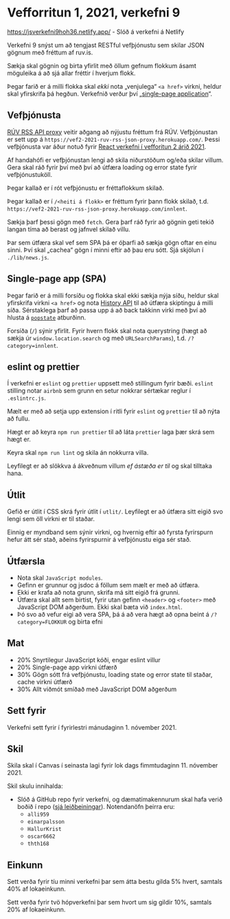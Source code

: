 # Vefforritun 1, 2021, verkefni 9

https://jsverkefni9hoh36.netlify.app/ - Slóð á verkefni á Netlify

Verkefni 9 snýst um að tengjast RESTful vefþjónustu sem skilar JSON gögnum með fréttum af ruv.is.

Sækja skal gögnin og birta yfirlit með öllum gefnum flokkum ásamt möguleika á að sjá allar fréttir í hverjum flokk.

Þegar farið er á milli flokka skal _ekki_ nota „venjulega“ `<a href>` virkni, heldur skal yfirskrifa þá hegðun. Verkefnið verður því „[single-page application](https://en.wikipedia.org/wiki/Single-page_application)“.

## Vefþjónusta

[RÚV RSS API proxy](https://github.com/vefforritun/vef2-2021-ruv-rss-json-proxy) veitir aðgang að nýjustu fréttum frá RÚV. Vefþjónustan er sett upp á `https://vef2-2021-ruv-rss-json-proxy.herokuapp.com/`. Þessi vefþjónusta var áður notuð fyrir [React verkefni í vefforitun 2 árið 2021](https://github.com/vefforritun/vef2-2021-v5/).

Af handahófi er vefþjónustan lengi að skila niðurstöðum og/eða skilar villum. Gera skal ráð fyrir því með því að útfæra loading og error state fyrir vefþjónustuköll.

Þegar kallað er í rót vefþjónustu er fréttaflokkum skilað.

Þegar kallað er í `/<heiti á flokk>` er fréttum fyrir þann flokk skilað, t.d. `https://vef2-2021-ruv-rss-json-proxy.herokuapp.com/innlent`.

Sækja þarf þessi gögn með `fetch`. Gera þarf ráð fyrir að gögnin geti tekið langan tíma að berast og jafnvel skilað villu.

Þar sem útfæra skal vef sem SPA þá er óþarfi að sækja gögn oftar en einu sinni. Því skal „cachea“ gögn í minni eftir að þau eru sótt. Sjá skjölun í `./lib/news.js`.

## Single-page app (SPA)

Þegar farið er á milli forsíðu og flokka skal ekki sækja nýja síðu, heldur skal yfirskrifa virkni `<a href>` og nota [History API](https://developer.mozilla.org/en-US/docs/Web/API/History_API) til að útfæra skiptingu á milli síða. Sérstaklega þarf að passa upp á að back takkinn virki með því að hlusta á [`popstate`](https://developer.mozilla.org/en-US/docs/Web/API/WindowEventHandlers/onpopstate) atburðinn.

Forsíða (`/`) sýnir yfirlit. Fyrir hvern flokk skal nota querystring (hægt að sækja úr `window.location.search` og með `URLSearchParams`), t.d. `/?category=innlent`.

## eslint og prettier

Í verkefni er `eslint` og `prettier` uppsett með stillingum fyrir bæði. `eslint` stilling notar `airbnb` sem grunn en setur nokkrar sértækar reglur í `.eslintrc.js`.

Mælt er með að setja upp extension í ritli fyrir `eslint` og `prettier` til að nýta að fullu.

Hægt er að keyra `npm run prettier` til að láta `prettier` laga þær skrá sem hægt er.

Keyra skal `npm run lint` og skila án nokkurra villa.

Leyfilegt er að slökkva á ákveðnum villum _ef ástæða er til_ og skal tilltaka hana.

## Útlit

Gefið er útlit í CSS skrá fyrir útlit í `utlit/`. Leyfilegt er að útfæra sitt eigið svo lengi sem öll virkni er til staðar.

Einnig er myndband sem sýnir virkni, og hvernig eftir að fyrsta fyrirspurn hefur átt sér stað, aðeins fyrirspurnir á vefþjónustu eiga sér stað.

## Útfærsla

- Nota skal `JavaScript modules`.
- Gefinn er grunnur og jsdoc á föllum sem mælt er með að útfæra.
- Ekki er krafa að nota grunn, skrifa má sitt eigið frá grunni.
- Útfæra skal allt sem birtist, fyrir utan gefinn `<header>` og `<footer>` með JavaScript DOM aðgerðum. Ekki skal bæta við `index.html`.
- Þó svo að vefur eigi að vera SPA, þá á að vera hægt að opna beint á `/?category=FLOKKUR` og birta efni

## Mat

- 20% Snyrtilegur JavaScript kóði, engar eslint villur
- 20% Single-page app virkni útfærð
- 30% Gögn sótt frá vefþjónustu, loading state og error state til staðar, cache virkni útfærð
- 30% Allt viðmót smíðað með JavaScript DOM aðgerðum

## Sett fyrir

Verkefni sett fyrir í fyrirlestri mánudaginn 1. nóvember 2021.

## Skil

Skila skal í Canvas í seinasta lagi fyrir lok dags fimmtudaginn 11. nóvember 2021.

Skil skulu innihalda:

- Slóð á GitHub repo fyrir verkefni, og dæmatímakennurum skal hafa verið boðið í repo ([sjá leiðbeiningar](https://docs.github.com/en/free-pro-team@latest/github/setting-up-and-managing-your-github-user-account/inviting-collaborators-to-a-personal-repository)). Notendanöfn þeirra eru:
  - `alli959`
  - `einarpalsson`
  - `HallurKrist`
  - `oscar6662`
  - `thth168`

## Einkunn

Sett verða fyrir tíu minni verkefni þar sem átta bestu gilda 5% hvert, samtals 40% af lokaeinkunn.

Sett verða fyrir tvö hópverkefni þar sem hvort um sig gildir 10%, samtals 20% af lokaeinkunn.
